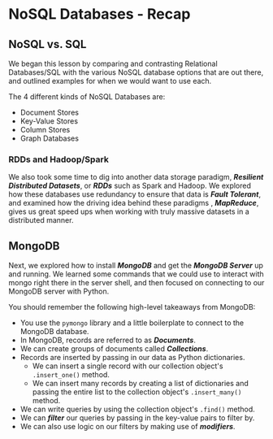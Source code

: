 
# NoSQL Databases - Recap


## NoSQL vs. SQL

We began this lesson by comparing and contrasting Relational Databases/SQL with the various NoSQL database options that are out there, and outlined examples for when we would want to use each. 

The 4 different kinds of NoSQL Databases are: 

* Document Stores
* Key-Value Stores
* Column Stores
* Graph Databases

### RDDs and Hadoop/Spark

We also took some time to dig into another data storage paradigm, **_Resilient Distributed Datasets_**, or **_RDDs_** such as Spark and Hadoop. We explored how these databases use redundancy to ensure that data is **_Fault Tolerant_**, and examined how the driving idea behind these paradigms , **_MapReduce_**, gives us great speed ups when working with truly massive datasets in a distributed manner. 


## MongoDB

Next, we explored how to install **_MongoDB_** and get the **_MongoDB Server_** up and running. We learned some commands that we could use to interact with mongo right there in the server shell, and then focused on connecting to our MongoDB server with Python. 

You should remember the following high-level takeaways from MongoDB:

* You use the `pymongo` library and a little boilerplate to connect to the MongoDB database. 
* In MongoDB, records are referred to as **_Documents_**. 
* We can create groups of documents called **_Collections_**. 
* Records are inserted by passing in our data as Python dictionaries. 
    * We can insert a single record with our collection object's `.insert_one()` method. 
    * We can insert many records by creating a list of dictionaries and passing the entire list to the collection object's `.insert_many()` method. 
* We can write queries by using the collection object's `.find()` method. 
* We can **_filter_** our queries by passing in the key-value pairs to filter by. 
* We can also use logic on our filters by making use of **_modifiers_**. 
